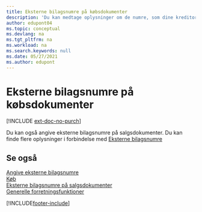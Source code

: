 ```yaml
---
title: Eksterne bilagsnumre på købsdokumenter
description: 'Du kan medtage oplysninger om de numre, som dine kreditorer tildeler dokumenter, som de sender dig, ved hjælp af feltet eksternt bilagsnummer eller feltet Reference. Få mere at vide om forskellen mellem de to felter her.'
author: edupont04
ms.topic: conceptual
ms.devlang: na
ms.tgt_pltfrm: na
ms.workload: na
ms.search.keywords: null
ms.date: 05/27/2021
ms.author: edupont
---
```

# Eksterne bilagsnumre på købsdokumenter

[!INCLUDE [ext-doc-no-purch](includes/ext-doc-no-purch.md)]

Du kan også angive eksterne bilagsnumre på salgsdokumenter. Du kan finde flere oplysninger i forbindelse med [Eksterne bilagsnumre](sales-how-invoice-sales.md#external-document-numbers)

## Se også

[Angive eksterne bilagsnumre](across-enter-external-document-numbers.md)  
[Køb](purchasing-manage-purchasing.md)  
[Eksterne bilagsnumre på salgsdokumenter](sales-how-invoice-sales.md#external-document-numbers)  
[Generelle forretningsfunktioner](ui-across-business-areas.md)  

[!INCLUDE[footer-include](includes/footer-banner.md)]